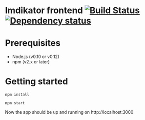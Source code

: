 Imdikator frontend [![Build Status](https://travis-ci.org/bengler/imdikator.svg)](https://travis-ci.org/bengler/imdikator)  [![Dependency status](https://david-dm.org/bengler/imdikator.svg)](https://david-dm.org/bengler/imdikator)
==================

# Prerequisites

- Node.js (v0.10 or v0.12)
- npm (v2.x or later)

# Getting started

    npm install

    npm start

Now the app should be up and running on http://localhost:3000
